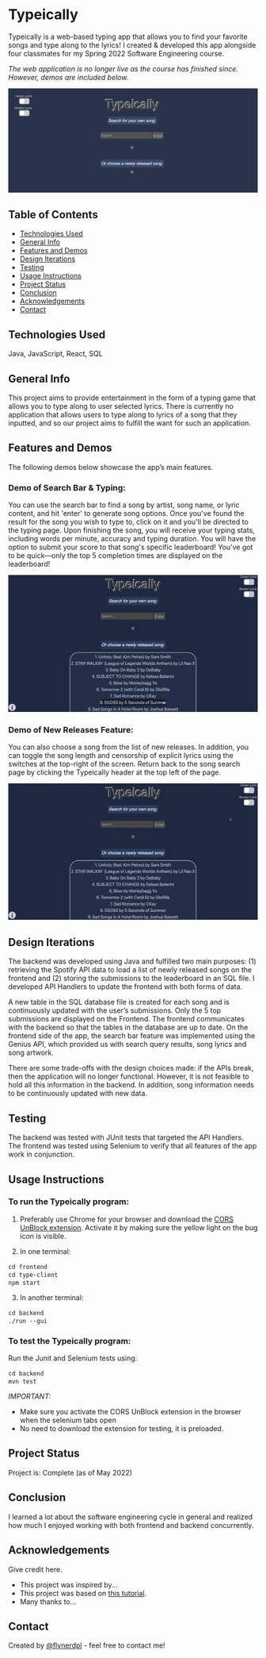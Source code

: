 # Typeically
Typeically is a web-based typing app that allows you to find your favorite songs and type along to the lyrics! I created & developed this app alongside four classmates for my Spring 2022 Software Engineering course.

*The web application is no longer live as the course has finished since. However, demos are included below.*

<p align="center">
    <img src="./assets/typeically.png" alt="" style="height: 50;">
</p>

## Table of Contents
* [Technologies Used](#technologies-used)
* [General Info](#general-info)
* [Features and Demos](#features-and-demos)
* [Design Iterations](#design-iterations)
* [Testing](#testing)
* [Usage Instructions](#usage-instructions)
* [Project Status](#project-status)
* [Conclusion](#conclusion)
* [Acknowledgements](#acknowledgements)
* [Contact](#contact)
<!-- * [License](#license) -->

## Technologies Used
Java, JavaScript, React, SQL

## General Info

This project aims to provide entertainment in the form of a typing game that allows you to type along to user selected lyrics. There is currently no application that allows users to type along to lyrics of a song that they inputted, and so our project aims to fulfill the want for such an application.

## Features and Demos

The following demos below showcase the app’s main features.

### Demo of Search Bar & Typing:

You can use the search bar to find a song by artist, song name, or lyric content, and hit 'enter' to generate song options. Once you've found the result for the song you wish to type to, click on it and you'll be directed to the typing page. Upon finishing the song, you will receive your typing stats, including words per minute, accuracy and typing duration. You will have the option to submit your score to that song's specific leaderboard! You've got to be quick—only the top 5 completion times are displayed on the leaderboard!

<p align="center">
    <img src="./assets/type-demo.gif" alt="A user searches for a song and types to it, and their typing statistics and place in the leaderboard appear at the end.">
</p>

### Demo of New Releases Feature:

You can also choose a song from the list of new releases. In addition, you can toggle the song length and censorship of explicit lyrics using the switches at the top-right of the screen. Return back to the song search page by clicking the Typeically header at the top left of the page.

<p align="center">
    <img src="./assets/type-demo2.gif" alt="A user toggles the shorten and censor options in the top-right corner and chooses a newly released song.">
</p>

## Design Iterations

The backend was developed using Java and fulfilled two main purposes: (1) retrieving the Spotify API data to load a list of newly released songs on the frontend and (2) storing the submissions to the leaderboard in an SQL file. I developed API Handlers to update the frontend with both forms of data.

A new table in the SQL database file is created for each song and is continuously updated with the user’s submissions. Only the 5 top submissions are displayed on the Frontend. The frontend communicates with the backend so that the tables in the database are up to date. On the frontend side of the app, the search bar feature was implemented using the Genius API, which provided us with search query results, song lyrics and song artwork.

There are some trade-offs with the design choices made: if the APIs break, then the application will no longer functional. However, it is not feasible to hold all this information in the backend. In addition, song information needs to be continuously updated with new data.

## Testing

The backend was tested with JUnit tests that targeted the API Handlers. The frontend was tested using Selenium to verify that all features of the app work in conjunction.
     
## Usage Instructions

### To run the Typeically program:
    
1. Preferably use Chrome for your browser and download the [CORS UnBlock extension](https://docs.google.com/document/d/1kAGzs_0YeLkAXbZUFNlNNj2SrcmW8tcc3CuH0Uy6cQ8/edit#heading=h.iiwoysfq2rkn). Activate it by making sure the yellow light on the bug icon is visible.

2. In one terminal:
```
cd frontend    
cd type-client
npm start
```
3. In another terminal:
```    
cd backend
./run --gui
```
### To test the Typeically program:
    
Run the Junit and Selenium tests using:
```
cd backend
mvn test
```
*IMPORTANT:*
- Make sure you activate the CORS UnBlock extension in the browser when the selenium tabs open
- No need to download the extension for testing, it is preloaded.

## Project Status
Project is: Complete (as of May 2022)

## Conclusion

I learned a lot about the software engineering cycle in general and realized how much I enjoyed working with both frontend and backend concurrently.


## Acknowledgements
Give credit here.
- This project was inspired by...
- This project was based on [this tutorial](https://www.example.com).
- Many thanks to...

## Contact
Created by [@flynerdpl](https://www.flynerd.pl/) - feel free to contact me!
